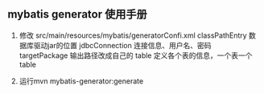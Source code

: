 ﻿## mybatis generator 使用手册 ##

1. 修改 src/main/resources/mybatis/generatorConfi.xml
    classPathEntry 数据库驱动jar的位置
    jdbcConnection 连接信息、用户名、密码
    targetPackage  输出路径改成自己的
    table          定义各个表的信息，一个表一个table

2. 运行mvn mybatis-generator:generate